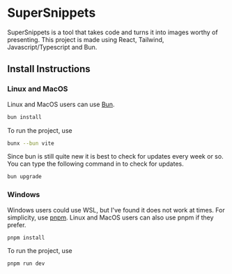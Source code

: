 # SuperSnippets

SuperSnippets is a tool that takes code and turns it into images worthy of presenting. This project is made using React, Tailwind, Javascript/Typescript and Bun.

## Install Instructions

### Linux and MacOS 
Linux and MacOS users can use [Bun](https://bun.sh/). 
```sh
bun install
```
To run the project, use
```sh
bunx --bun vite
```
Since bun is still quite new it is best to check for updates every week or so. You can type the following command in to check for updates.
```sh
bun upgrade
```

### Windows
Windows users could use WSL, but I've found it does not work at times. For simplicity, use [pnpm](https://pnpm.io/). Linux and MacOS users can also use pnpm if they prefer.
```sh
pnpm install
```
To run the project, use
```sh
pnpm run dev
```
